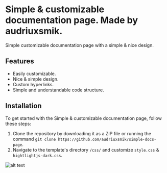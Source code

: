 <p align="center">
 
</p>

# Simple & customizable documentation page. Made by audriuxsmik.

Simple customizable documentation page with a simple & nice design.

## Features

- Easily customizable.
- Nice & simple design.
- Custom hyperlinks.
- Simple and understandable code structure.

## Installation

To get started with the Simple & customizable documentation page, follow these steps:

1. Clone the repository by downloading it as a ZIP file or running the command `git clone https://github.com/audriuxsmik/simple-docs-page`.
2. Navigate to the template's directory `/css/` and customize `style.css` & `hightlightjs-dark.css`.

![alt text](https://github.com/[username]/[reponame]/blob/[branch]/image.jpg?raw=true](https://github.com/audriuxsmik/simple-docs-page/blob/main/showcase.png)https://github.com/audriuxsmik/simple-docs-page/blob/main/showcase.png)
